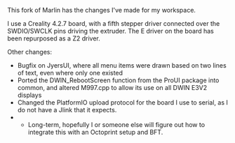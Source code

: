 This fork of Marlin has the changes I've made for my workspace.

I use a Creality 4.2.7 board, with a fifth stepper driver connected over the SWDIO/SWCLK pins driving the extruder. The E driver on the board has been repurposed as a Z2 driver.

Other changes:
- Bugfix on JyersUI, where all menu items were drawn based on two lines of text, even where only one existed
- Ported the DWIN_RebootScreen function from the ProUI package into common, and altered M997.cpp to allow its use on all DWIN E3V2 displays
- Changed the PlatformIO upload protocol for the board I use to serial, as I do not have a Jlink that it expects. 
- - Long-term, hopefully I or someone else will figure out how to integrate this with an Octoprint setup and BFT.
